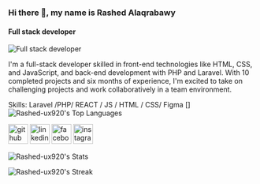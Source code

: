 ### Hi there 👋, my name is Rashed Alaqrabawy
#### Full stack developer
![Full stack developer](https://tse2.mm.bing.net/th?id=OIP.UhnZs_RgbtVTR56Rsrm40gHaEE&pid=Api&P=0&h=450)


I'm a full-stack developer skilled in front-end technologies like HTML, CSS, and JavaScript, and back-end development with PHP and Laravel. With 10 completed projects and six months of experience, I'm excited to take on challenging projects and work collaboratively in a team environment.


Skills: Laravel /PHP/ REACT / JS / HTML / CSS/ Figma
[<be>]
![Rashed-ux920's Top Languages](https://github-readme-stats.vercel.app/api/top-langs/?username=Rashed-ux920&theme=vue-dark&show_icons=true&hide_border=true&layout=compact)


[<img src='https://cdn.jsdelivr.net/npm/simple-icons@3.0.1/icons/github.svg' alt='github' height='40'>](https://github.com/Rashed-ux920)  [<img src='https://cdn.jsdelivr.net/npm/simple-icons@3.0.1/icons/linkedin.svg' alt='linkedin' height='40'>](https://www.linkedin.com/in/www.linkedin.com/in/rashed-alaqrabawy-28899b257/)  [<img src='https://cdn.jsdelivr.net/npm/simple-icons@3.0.1/icons/facebook.svg' alt='facebook' height='40'>](https://www.facebook.com/https://www.facebook.com/profile.php?id=100070927364793)  [<img src='https://cdn.jsdelivr.net/npm/simple-icons@3.0.1/icons/instagram.svg' alt='instagram' height='40'>](https://www.instagram.com/https://www.instagram.com/rashed.aqrabawy//)  








![Rashed-ux920's Stats](https://github-readme-stats.vercel.app/api?username=Rashed-ux920&theme=vue-dark&show_icons=true&hide_border=true&count_private=false)

![Rashed-ux920's Streak](https://github-readme-streak-stats.herokuapp.com/?user=Rashed-ux920&theme=vue-dark&hide_border=true)


<!--
**Rashed-ux920/Rashed-ux920** is a ✨ _special_ ✨ repository because its `README.md` (this file) appears on your GitHub profile.

Here are some ideas to get you started:

- 🔭 I’m currently working on ...
- 🌱 I’m currently learning ...
- 👯 I’m looking to collaborate on ...
- 🤔 I’m looking for help with ...
- 💬 Ask me about ...
- 📫 How to reach me: ...
- 😄 Pronouns: ...
- ⚡ Fun fact: ...
-->
